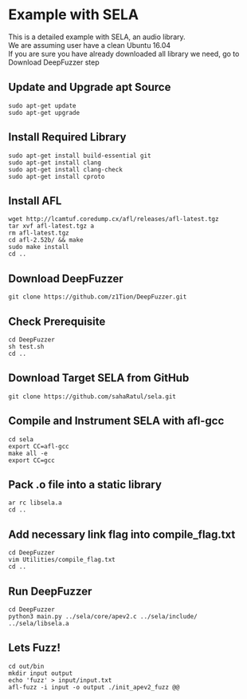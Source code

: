 # Example with SELA
This is a detailed example with SELA, an audio library.     
We are assuming user have a clean Ubuntu 16.04    
If you are sure you have already downloaded all library we need, go to Download DeepFuzzer step 
## Update and Upgrade apt Source
    sudo apt-get update
    sudo apt-get upgrade

## Install Required Library
    sudo apt-get install build-essential git
    sudo apt-get install clang
    sudo apt-get install clang-check
    sudo apt-get install cproto

## Install AFL
    wget http://lcamtuf.coredump.cx/afl/releases/afl-latest.tgz
    tar xvf afl-latest.tgz a
    rm afl-latest.tgz 
    cd afl-2.52b/ && make
    sudo make install
    cd ..

## Download DeepFuzzer
    git clone https://github.com/z1Tion/DeepFuzzer.git

## Check Prerequisite
    cd DeepFuzzer
    sh test.sh
    cd ..

## Download Target SELA from GitHub
    git clone https://github.com/sahaRatul/sela.git

## Compile and Instrument SELA with afl-gcc
    cd sela
    export CC=afl-gcc
    make all -e
    export CC=gcc

## Pack .o file into a static library
    ar rc libsela.a
    cd ..

## Add necessary link flag into compile_flag.txt
    cd DeepFuzzer
    vim Utilities/compile_flag.txt
    cd ..
    
## Run DeepFuzzer
    cd DeepFuzzer
    python3 main.py ../sela/core/apev2.c ../sela/include/ ../sela/libsela.a

## Lets Fuzz!
    cd out/bin
    mkdir input output
    echo 'fuzz' > input/input.txt
    afl-fuzz -i input -o output ./init_apev2_fuzz @@